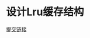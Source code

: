 # 设计Lru缓存结构

[提交链接](https://www.nowcoder.com/practice/e3769a5f49894d49b871c09cadd13a61?tpId=117&&tqId=35015&rp=1&ru=/ta/job-code-high&qru=/ta/job-code-high/question-ranking)